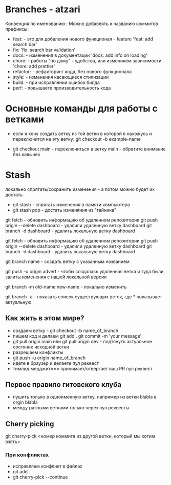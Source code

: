 # Branches - atzari

Конвенция по именованию :
Можно добавлять к названию коммитов префиксы:
- feat: - это для добвления нового функционал - feature 
    'feat: add search bar'
- fix:
    'fix: search bar validation'
- docs: - изменения в документации
    'docs: add info on loading'
- chore: - работы "по дому" - удобства, или изменияем зависимости
    'chore: add prettier'
- refactor: - рефакторинг кода, без нового функционала
- style: - изменения касающиеся стилизации
- build: - при исправлении ошибок билда 
- perf: - повышаете производительность кода

# Основные команды для работы с ветками
- если я хочу создать ветку из той ветки в которой я нахожусь
и переключится на эту ветку: git checkout -b example-name

- git checkout main - переключиться в ветку main - обратите внимание без кавычек

# Stash
локально спрятать/сохранить изменения - а потом можно будет их достать 
- git stash - спрятать изменения в памяти компьютера 
- git stash pop - достать изменяния из "тайника"

git fetch - обновить информацию об удаленном репозитории
git push origin --delete dashboard - удалили удаленную ветку dashboard
git branch -d dashboard - удалить локальную ветку dashboard

git fetch - обновить информацию об удаленном репозитории
git push origin --delete dashboard - удалили удаленную ветку dashboard
git branch -d dashboard - удалить локальную ветку dashboard

git branch name - создать ветку с указанным названием

git push -u origin advert - чтобы создалась удаленная ветка и туда были залиты изменения с нашей локальной версии

git branch -m old-name new-name - локально изменить

git branch -a - показать список существующих веток, где * показывает актуальную

## Как жить в этом мире?
- создаем ветку - git checkout -b name_of_branch
- пишем код и делаем 
    git add .
    git commit -m 'your message'
- git pull origin main или git pull origin dev - подтянуть актуальное состяние исходной ветки
- разрешаем конфликты
- git push -u origin name_of_branch
- идете в браузер и делаете пул реквест
- тимлид мерджит=== принимает/отвергает ваш PR пул реквест

## Первое правило гитовского клуба
- пушить только в одноименную ветку, например из ветки blabla в orgin blabla
- между разными ветками только через пул реквесты

## Cherry picking
git cherry-pick <номер коммита из другой ветки, который мы хотим взять>

### При конфликтах
- исправляем конфликт в файлах
- git add .
- git cherry-pick --continue